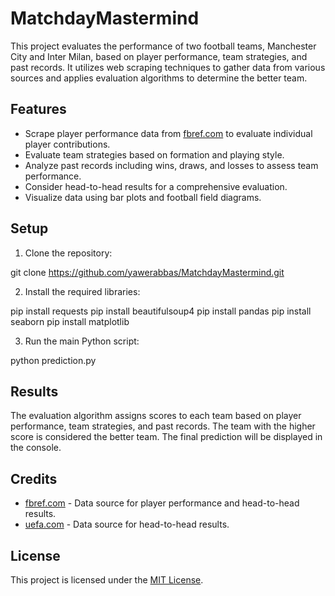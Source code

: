 # MatchdayMastermind

This project evaluates the performance of two football teams, Manchester City and Inter Milan, based on player performance, team strategies, and past records. It utilizes web scraping techniques to gather data from various sources and applies evaluation algorithms to determine the better team.

## Features

- Scrape player performance data from [fbref.com](https://fbref.com/) to evaluate individual player contributions.
- Evaluate team strategies based on formation and playing style.
- Analyze past records including wins, draws, and losses to assess team performance.
- Consider head-to-head results for a comprehensive evaluation.
- Visualize data using bar plots and football field diagrams.

## Setup

1. Clone the repository:

git clone https://github.com/yawerabbas/MatchdayMastermind.git

2. Install the required libraries:

pip install requests
pip install beautifulsoup4
pip install pandas
pip install seaborn
pip install matplotlib


3. Run the main Python script:

python prediction.py


## Results

The evaluation algorithm assigns scores to each team based on player performance, team strategies, and past records. The team with the higher score is considered the better team. The final prediction will be displayed in the console.

## Credits

- [fbref.com](https://fbref.com/) - Data source for player performance and head-to-head results.
- [uefa.com](https://www.uefa.com/) - Data source for head-to-head results.

## License

This project is licensed under the [MIT License](LICENSE).

